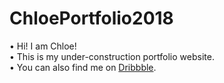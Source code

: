 # ChloePortfolio2018

• Hi! I am Chloe!  
• This is my under-construction portfolio website.  
• You can also find me on [Dribbble](https://dribbble.com/chloe_uxdesign/ "Chloe Hung, UX Designer").
